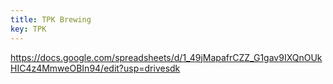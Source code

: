 ```yaml
---
title: TPK Brewing
key: TPK
---
```

https://docs.google.com/spreadsheets/d/1_49jMapafrCZZ_G1gav9IXQnOUkHIC4z4MmweOBIn94/edit?usp=drivesdk